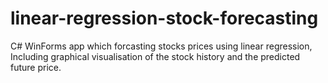 # linear-regression-stock-forecasting
C# WinForms app which forcasting stocks prices using linear regression, Including graphical visualisation of the stock history and the predicted future price.

